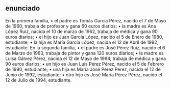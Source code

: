 ## enunciado
En la primera familia,
    • el padre es Tomás García Pérez, nacido el 7 de Mayo de 1960, trabaja de profesor y gana 60
        euros diarios;
    • la madre es Ana López Ruiz, nacida el 10 de marzo de 1962, trabaja de médica y gana 90
        euros diarios;
    • el hijo es Juan García López, nacido el 5 de Enero de 1980, estudiante;
    • la hija es María García López, nacida el 12 de Abril de 1992, estudiante.
En la segunda familia,
    • el padre es José Pérez Ruiz, nacido el 6 de Marzo de 1963, trabaja de pintor y gana 120
        euros diarios;
    • la madre es Luisa Gálvez Pérez, nacida el 12 de Mayo de 1964, trabaja de médica y gana 90
        euros diarios;
    • un hijo es Juan Luis Pérez Pérez, nacido el 5 de Febrero de 1990, estudiante;
    • una hija es María José Pérez Pérez, nacida el 12 de Junio de 1992, estudiante;
    • otro hijo es José María Pérez Pérez, nacido el 12 de Julio de 1994, estudiante.

